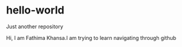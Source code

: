 # hello-world
Just another repository

Hi,
I am Fathima Khansa.I am trying to learn navigating through github
